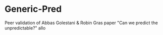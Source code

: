 # Generic-Pred
Peer validation of Abbas Golestani &amp; Robin Gras paper "Can we predict the unpredictable?" allo